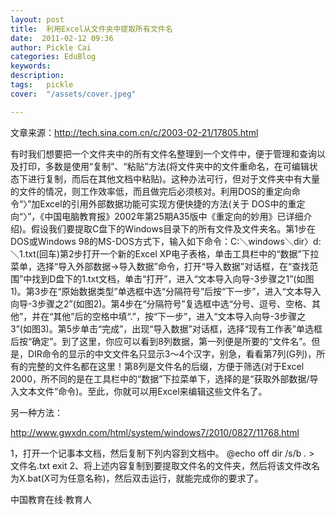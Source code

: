```yaml
---
layout: post  
title:  利用Excel从文件夹中提取所有文件名  
date:  2011-02-12 09:36  
author: Pickle Cai  
categories: EduBlog  
keywords: 
description:   
tags:	pickle   
cover:  "/assets/cover.jpeg"  

---  
```

    
文章来源：http://tech.sina.com.cn/c/2003-02-21/17805.html

有时我们想要把一个文件夹中的所有文件名整理到一个文件中，便于管理和查询以及打印，多数是使用“复制”、“粘贴”方法(将文件夹中的文件重命名，在可编辑状态下进行复制，而后在其他文档中粘贴)。这种办法可行，但对于文件夹中有大量的文件的情况，则工作效率低，而且做完后必须核对。利用DOS的重定向命令“〉”加Excel的引用外部数据功能可实现方便快捷的方法(关于   DOS中的重定向“〉”，《中国电脑教育报》2002年第25期A35版中《重定向的妙用》已详细介绍)。假设我们要提取C盘下的Windows目录下的所有文件及文件夹名。第1步在DOS或Windows 98的MS-DOS方式下，输入如下命令：C:＼windows＼dir〉d:＼1.txt(回车)第2步打开一个新的Excel XP电子表格，单击工具栏中的“数据”下拉菜单，选择“导入外部数据→导入数据”命令，打开“导入数据”对话框，在“查找范围”中找到D盘下的1.txt文档，单击“打开”，进入“文本导入向导-3步骤之1”(如图1)。第3步在“原始数据类型”单选框中选“分隔符号”后按“下一步”，进入“文本导入向导-3步骤之2”(如图2)。第4步在“分隔符号”复选框中选“分号、逗号、空格、其他”，并在“其他”后的空格中填“.”，按“下一步”，进入“文本导入向导-3步骤之3”(如图3)。第5步单击“完成”，出现“导入数据”对话框，选择“现有工作表”单选框后按“确定”。到了这里，你应可以看到8列数据，第一列便是所要的“文件名”。但是，DIR命令的显示的中文文件名只显示3～4个汉字，别急，看看第7列(G列)，所有的完整的文件名都在这里！第8列是文件名的后缀，方便于筛选(对于Excel 2000，所不同的是在工具栏中的“数据”下拉菜单下，选择的是“获取外部数据/导入文本文件”命令)。至此，你就可以用Excel来编辑这些文件名了。

另一种方法：



http://www.gwxdn.com/html/system/windows7/2010/0827/11768.html









1，打开一个记事本文档，然后复制下列内容到文档中。 @echo off  dir /s/b *.* > 文件名.txt  exit  2、将上述内容复制到要提取文件名的文件夹，然后将该文件改名为X.bat(X可为任意名称)，然后双击运行，就能完成你的要求了。



						

		    
 中国教育在线·教育人

